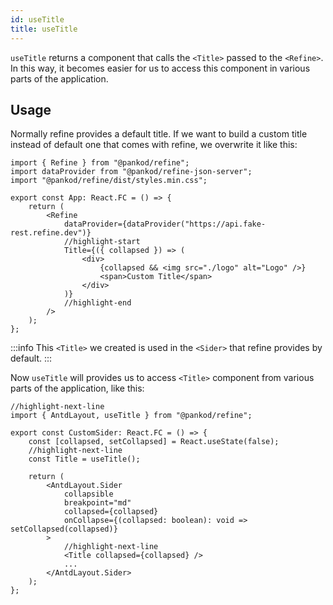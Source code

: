 ```yaml
---
id: useTitle
title: useTitle
---
```


`useTitle` returns a component that calls the `<Title>` passed to the `<Refine>`. In this way, it becomes easier for us to access this component in various parts of the application.

## Usage

Normally refine provides a default title. If we want to build a custom title instead of default one that comes with refine, we overwrite it like this:

```tsx title="src/App.tsx"
import { Refine } from "@pankod/refine";
import dataProvider from "@pankod/refine-json-server";
import "@pankod/refine/dist/styles.min.css";

export const App: React.FC = () => {
    return (
        <Refine
            dataProvider={dataProvider("https://api.fake-rest.refine.dev")}
            //highlight-start
            Title={({ collapsed }) => (
                <div>
                    {collapsed && <img src="./logo" alt="Logo" />}
                    <span>Custom Title</span>
                </div>
            )}
            //highlight-end
        />
    );
};
```

:::info
This `<Title>` we created is used in the `<Sider>` that refine provides by default.
:::
<br/>

Now `useTitle` will provides us to access `<Title>` component from various parts of the application, like this:

```tsx title="src/components/customSider"
//highlight-next-line
import { AntdLayout, useTitle } from "@pankod/refine";

export const CustomSider: React.FC = () => {
    const [collapsed, setCollapsed] = React.useState(false);
    //highlight-next-line
    const Title = useTitle();

    return (
        <AntdLayout.Sider
            collapsible
            breakpoint="md"
            collapsed={collapsed}
            onCollapse={(collapsed: boolean): void => setCollapsed(collapsed)}
        >
            //highlight-next-line
            <Title collapsed={collapsed} />
            ...
        </AntdLayout.Sider>
    );
};
```
